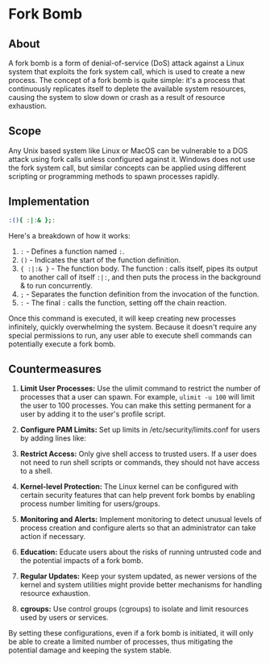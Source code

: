 # Fork Bomb

## About

A fork bomb is a form of denial-of-service (DoS) attack against a Linux system that exploits the fork system call, which is used to create a new process. The concept of a fork bomb is quite simple: it's a process that continuously replicates itself to deplete the available system resources, causing the system to slow down or crash as a result of resource exhaustion.

## Scope

Any Unix based system like Linux or MacOS can be vulnerable to a DOS attack using fork calls unless configured against it. Windows does not use the fork system call, but similar concepts can be applied using different scripting or programming methods to spawn processes rapidly.

## Implementation

```bash
:(){ :|:& };:
```

Here's a breakdown of how it works:

1. `:` - Defines a function named `:`.
2. `()` - Indicates the start of the function definition.
3. `{ :|:& }` - The function body. The function : calls itself, pipes its output to another call of itself `:|:`, and then puts the process in the background & to run concurrently.
4. `;` - Separates the function definition from the invocation of the function.
5. `:` - The final `:` calls the function, setting off the chain reaction.

Once this command is executed, it will keep creating new processes infinitely, quickly overwhelming the system. Because it doesn't require any special permissions to run, any user able to execute shell commands can potentially execute a fork bomb.

## Countermeasures
1. **Limit User Processes:** Use the ulimit command to restrict the number of processes that a user can spawn. For example, `ulimit -u 100` will limit the user to 100 processes. You can make this setting permanent for a user by adding it to the user's profile script.

2. **Configure PAM Limits:** Set up limits in /etc/security/limits.conf for users by adding lines like:

3. **Restrict Access:** Only give shell access to trusted users. If a user does not need to run shell scripts or commands, they should not have access to a shell.

4. **Kernel-level Protection:** The Linux kernel can be configured with certain security features that can help prevent fork bombs by enabling process number limiting for users/groups.

5. **Monitoring and Alerts:** Implement monitoring to detect unusual levels of process creation and configure alerts so that an administrator can take action if necessary.

6. **Education:** Educate users about the risks of running untrusted code and the potential impacts of a fork bomb.

7. **Regular Updates:** Keep your system updated, as newer versions of the kernel and system utilities might provide better mechanisms for handling resource exhaustion.

8. **cgroups:** Use control groups (cgroups) to isolate and limit resources used by users or services.

By setting these configurations, even if a fork bomb is initiated, it will only be able to create a limited number of processes, thus mitigating the potential damage and keeping the system stable.